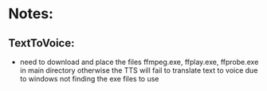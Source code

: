 

# Notes:
## TextToVoice:
- need to download and place the files ffmpeg.exe, ffplay.exe, ffprobe.exe in main directory
otherwise the TTS will fail to translate text to voice due to windows not finding the exe files to use

